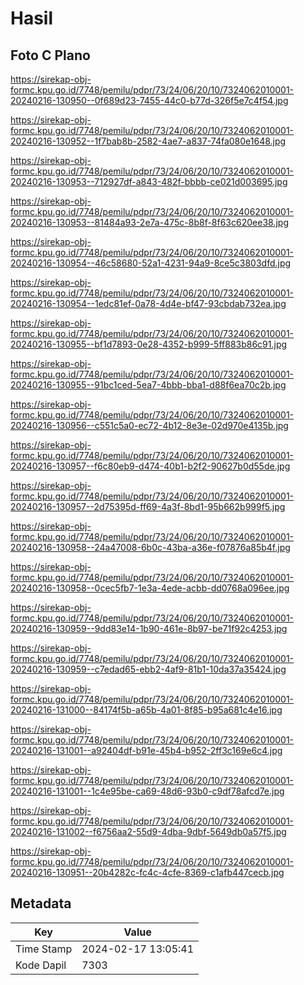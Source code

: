 # Hasil

## Foto C Plano

https://sirekap-obj-formc.kpu.go.id/7748/pemilu/pdpr/73/24/06/20/10/7324062010001-20240216-130950--0f689d23-7455-44c0-b77d-326f5e7c4f54.jpg

https://sirekap-obj-formc.kpu.go.id/7748/pemilu/pdpr/73/24/06/20/10/7324062010001-20240216-130952--1f7bab8b-2582-4ae7-a837-74fa080e1648.jpg

https://sirekap-obj-formc.kpu.go.id/7748/pemilu/pdpr/73/24/06/20/10/7324062010001-20240216-130953--712927df-a843-482f-bbbb-ce021d003695.jpg

https://sirekap-obj-formc.kpu.go.id/7748/pemilu/pdpr/73/24/06/20/10/7324062010001-20240216-130953--81484a93-2e7a-475c-8b8f-8f63c620ee38.jpg

https://sirekap-obj-formc.kpu.go.id/7748/pemilu/pdpr/73/24/06/20/10/7324062010001-20240216-130954--46c58680-52a1-4231-94a9-8ce5c3803dfd.jpg

https://sirekap-obj-formc.kpu.go.id/7748/pemilu/pdpr/73/24/06/20/10/7324062010001-20240216-130954--1edc81ef-0a78-4d4e-bf47-93cbdab732ea.jpg

https://sirekap-obj-formc.kpu.go.id/7748/pemilu/pdpr/73/24/06/20/10/7324062010001-20240216-130955--bf1d7893-0e28-4352-b999-5ff883b86c91.jpg

https://sirekap-obj-formc.kpu.go.id/7748/pemilu/pdpr/73/24/06/20/10/7324062010001-20240216-130955--91bc1ced-5ea7-4bbb-bba1-d88f6ea70c2b.jpg

https://sirekap-obj-formc.kpu.go.id/7748/pemilu/pdpr/73/24/06/20/10/7324062010001-20240216-130956--c551c5a0-ec72-4b12-8e3e-02d970e4135b.jpg

https://sirekap-obj-formc.kpu.go.id/7748/pemilu/pdpr/73/24/06/20/10/7324062010001-20240216-130957--f6c80eb9-d474-40b1-b2f2-90627b0d55de.jpg

https://sirekap-obj-formc.kpu.go.id/7748/pemilu/pdpr/73/24/06/20/10/7324062010001-20240216-130957--2d75395d-ff69-4a3f-8bd1-95b662b999f5.jpg

https://sirekap-obj-formc.kpu.go.id/7748/pemilu/pdpr/73/24/06/20/10/7324062010001-20240216-130958--24a47008-6b0c-43ba-a36e-f07876a85b4f.jpg

https://sirekap-obj-formc.kpu.go.id/7748/pemilu/pdpr/73/24/06/20/10/7324062010001-20240216-130958--0cec5fb7-1e3a-4ede-acbb-dd0768a096ee.jpg

https://sirekap-obj-formc.kpu.go.id/7748/pemilu/pdpr/73/24/06/20/10/7324062010001-20240216-130959--9dd83e14-1b90-461e-8b97-be71f92c4253.jpg

https://sirekap-obj-formc.kpu.go.id/7748/pemilu/pdpr/73/24/06/20/10/7324062010001-20240216-130959--c7edad65-ebb2-4af9-81b1-10da37a35424.jpg

https://sirekap-obj-formc.kpu.go.id/7748/pemilu/pdpr/73/24/06/20/10/7324062010001-20240216-131000--84174f5b-a65b-4a01-8f85-b95a681c4e16.jpg

https://sirekap-obj-formc.kpu.go.id/7748/pemilu/pdpr/73/24/06/20/10/7324062010001-20240216-131001--a92404df-b91e-45b4-b952-2ff3c169e6c4.jpg

https://sirekap-obj-formc.kpu.go.id/7748/pemilu/pdpr/73/24/06/20/10/7324062010001-20240216-131001--1c4e95be-ca69-48d6-93b0-c9df78afcd7e.jpg

https://sirekap-obj-formc.kpu.go.id/7748/pemilu/pdpr/73/24/06/20/10/7324062010001-20240216-131002--f6756aa2-55d9-4dba-9dbf-5649db0a57f5.jpg

https://sirekap-obj-formc.kpu.go.id/7748/pemilu/pdpr/73/24/06/20/10/7324062010001-20240216-130951--20b4282c-fc4c-4cfe-8369-c1afb447cecb.jpg


## Metadata

| Key        | Value               |
| ---------- | ------------------- |
| Time Stamp | 2024-02-17 13:05:41 |
| Kode Dapil | 7303                |



